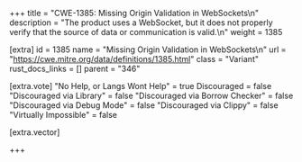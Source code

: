 +++
title = "CWE-1385: Missing Origin Validation in WebSockets\n"
description = "The product uses a WebSocket, but it does not properly verify that the source of data or communication is valid.\n"
weight = 1385

[extra]
id = 1385
name = "Missing Origin Validation in WebSockets\n"
url = "https://cwe.mitre.org/data/definitions/1385.html"
class = "Variant"
rust_docs_links = []
parent = "346"

[extra.vote]
"No Help, or Langs Wont Help" = true
Discouraged = false
"Discouraged via Library" = false
"Discouraged via Borrow Checker" = false
"Discouraged via Debug Mode" = false
"Discouraged via Clippy" = false
"Virtually Impossible" = false

[extra.vector]

+++